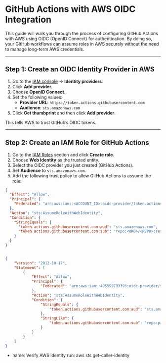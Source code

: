 # GitHub Actions with AWS OIDC Integration

This guide will walk you through the process of configuring GitHub Actions with AWS using OIDC (OpenID Connect) for authentication. By doing so, your GitHub workflows can assume roles in AWS securely without the need to manage long-term AWS credentials.

---

## Step 1: Create an OIDC Identity Provider in AWS

1. Go to the [IAM console](https://console.aws.amazon.com/iam/) → **Identity providers**.
2. Click **Add provider**.
3. Choose **OpenID Connect**.
4. Set the following values:
   - **Provider URL**: `https://token.actions.githubusercontent.com`
   - **Audience**: `sts.amazonaws.com`
5. Click **Get thumbprint** and then click **Add provider**.

This tells AWS to trust GitHub’s OIDC tokens.

---

## Step 2: Create an IAM Role for GitHub Actions

1. Go to the [IAM Roles](https://console.aws.amazon.com/iam/home#/roles) section and click **Create role**.
2. Choose **Web Identity** as the trusted entity.
3. Select the OIDC provider you just created (GitHub Actions).
4. Set **Audience** to `sts.amazonaws.com`.
5. Add the following trust policy to allow GitHub Actions to assume the role:

```json
{
  "Effect": "Allow",
  "Principal": {
    "Federated": "arn:aws:iam::<ACCOUNT_ID>:oidc-provider/token.actions.githubusercontent.com"
  },
  "Action": "sts:AssumeRoleWithWebIdentity",
  "Condition": {
    "StringEquals": {
      "token.actions.githubusercontent.com:aud": "sts.amazonaws.com",
      "token.actions.githubusercontent.com:sub": "repo:<ORG>/<REPO>:ref:refs/heads/<BRANCH>"
    }
  }
}



```


```json
{
    "Version": "2012-10-17",
    "Statement": [
        {
            "Effect": "Allow",
            "Principal": {
                "Federated": "arn:aws:iam::495599733393:oidc-provider/token.actions.githubusercontent.com"
            },
            "Action": "sts:AssumeRoleWithWebIdentity",
            "Condition": {
                "StringEquals": {
                    "token.actions.githubusercontent.com:aud": "sts.amazonaws.com"
                },
                "StringLike": {
                    "token.actions.githubusercontent.com:sub": "repo:prakashvelusamy-hcl/*"
                }
            }
        }
    ]
}
```

- name: Verify AWS identity
  run: aws sts get-caller-identity
